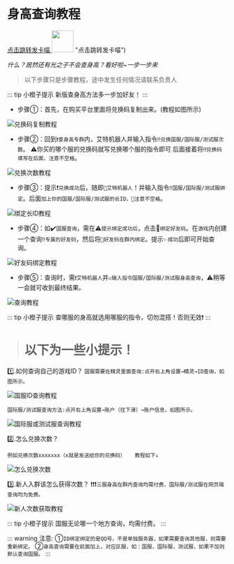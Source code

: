 # 身高查询教程

[点击跳转发卡喵 <img width="50" height="50"
   src="../../.vuepress/public/assets/image/bot/height/miao.png"/>](https://c.fakamiao.top/shopDetail/6tXptH) "点击跳转发卡喵")

*什么？居然还有光之子不会查身高？看好啦~一步一步来*

>以下步骤只是步骤教程，途中发生任何情况请联系负责人


::: tip 小橙子提示
新版查身高方法多一步加好友！
:::


* 步骤①：首先，在购买平台里面将兑换码复制出来。(教程如图所示)

![兑换码复制教程](../../.vuepress/public/assets/image/bot/height/code.png)


* 步骤②：回到`❗查身高专群`内，艾特机器人并输入指令`‼️兑换国服/国际服/测试服次数`。
⚠️你买的哪个服的兑换码就写兑换哪个服的指令即可
后面接着将`⁉️兑换码填写在后面，注意不空格`。

![兑换次数教程](../../.vuepress/public/assets/image/bot/height/redeem.jpg)



* 步骤③：提示❗`兑换成功`后，随即`🔴艾特机器人`！并输入指令`‼️国服/国际服/测试服绑定`。后面`加上你的国服/国际服/测试服的长ID，🚫注意不空格`。

![绑定长ID教程](../../.vuepress/public/assets/image/bot/height/1.png)


* 步骤④：如✔️`国服查询`，需在⚠️`提示绑定成功后`，点击🔸`绑定好友码`。在`游戏`内创建一个查询`‼️专属的好友码`，然后将`🔴好友码在群内绑定`。提示`✨成功`后即可开始查询。

![好友码绑定教程](../../.vuepress/public/assets/image/bot/height/2.png)

* 步骤⑤：查询时，需`❗艾特机器人`并`☑️输入指令国服/国际服/测试服身高查询`，⚠️稍等一会就可收到最终结果。


![查询教程](../../.vuepress/public/assets/image/bot/height/3.png)


::: tip 小橙子提示
查哪服的身高就选用哪服的指令，切勿混搭！否则无效❗
:::



># 以下为一些小提示！
1️⃣.如何查询自己的游戏ID？
`国服需要在精灵里面查询:点开右上角设置→精灵→ID查询，如图所示。`

![国服ID查询教程](../../.vuepress/public/assets/image/bot/height/11.png)

`国际服/测试服查询方法:点开右上角设置→账户（往下滑）→账户信息，如图所示。`

![国际服或测试服查询教程](../../.vuepress/public/assets/image/bot/height/15.png)



2️⃣.怎么兑换次数？ 

`例如兑换次数xxxxxxx（x就是发送给你的兑换码）   教程如下↓ `

![怎么兑换次数](../../.vuepress/public/assets/image/bot/height/redeem.jpg)



3️⃣.新人入群该怎么获得次数？
❗❗❗`三服身高在群内查询均需付费，国际服/测试服在网页端查询均为免费。`


![新人次数获取教程](../../.vuepress/public/assets/image/bot/height/buy.png)



::: tip 小橙子提示
国服无论哪一个地方查询，均需付费。
:::

::: warning 注意:
①`ID绑定绑定的是QQ号，不是单独服务器，如果需要查询其他服，则需要重新绑定。`
②`身高查询需要在前面加上，对应区服，如：国服，国际服，测试服，如果不加则默认查询国服。`
:::
